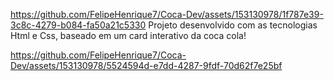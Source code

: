 
https://github.com/FelipeHenrique7/Coca-Dev/assets/153130978/1f787e39-3c8c-4279-b084-fa50a21c5330
Projeto desenvolvido com as tecnologias Html e Css, baseado em um card interativo da coca cola!


https://github.com/FelipeHenrique7/Coca-Dev/assets/153130978/5524594d-e7dd-4287-9fdf-70d62f7e25bf

